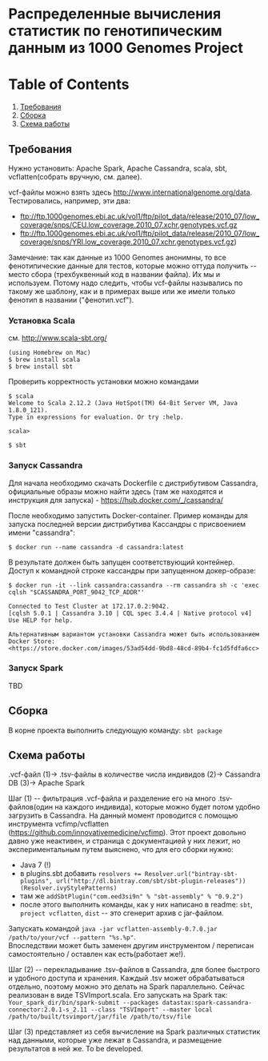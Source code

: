 # Распределенные вычисления статистик по генотипическим данным из 1000 Genomes Project

# Table of Contents
1. [Требования](#Требования)
2. [Сборка](#Сборка)
3. [Схема работы](#Схема-работы)

## Требования
Нужно установить: Apache Spark, Apache Cassandra, scala, sbt, vcflatten(собрать вручную, см. далее).

vcf-файлы можно взять здесь http://www.internationalgenome.org/data. Тестировались, например, эти два:
- ftp://ftp.1000genomes.ebi.ac.uk/vol1/ftp/pilot_data/release/2010_07/low_coverage/snps/CEU.low_coverage.2010_07.xchr.genotypes.vcf.gz
- ftp://ftp.1000genomes.ebi.ac.uk/vol1/ftp/pilot_data/release/2010_07/low_coverage/snps/YRI.low_coverage.2010_07.xchr.genotypes.vcf.gz)

Замечание: так как данные из 1000 Genomes анонимны, то все фенотипические данные для тестов, которые можно оттуда получить -- место сбора (трехбуквенный код в названии файла). Их мы и используем. Потому надо следить, чтобы vcf-файлы назывались по такому же шаблону, как и в примерах выше или же имели только фенотип в названии ("фенотип.vcf").

### Установка Scala
см. http://www.scala-sbt.org/
```
(using Homebrew on Mac)
$ brew install scala
$ brew install sbt
```
Проверить корректность установки можно командами
```
$ scala
Welcome to Scala 2.12.2 (Java HotSpot(TM) 64-Bit Server VM, Java 1.8.0_121).
Type in expressions for evaluation. Or try :help.

scala>
```
```
$ sbt
```
### Запуск Cassandra
Для начала необходимо скачать Dockerfile с дистрибутивом Cassandra, официальные образы можно найти здесь (там же находятся и инструкция для запуска) - https://hub.docker.com/_/cassandra/

После необходимо запустить Docker-container. Пример команды для запуска последней версии дистрибутива Кассандры с присвоением имени "cassandra":
```
$ docker run --name cassandra -d cassandra:latest
```
В результате должен быть запущен соответствующий контейнер. 
Доступ к командной строке кассандры при запущенном докер-образе:
```
$ docker run -it --link cassandra:cassandra --rm cassandra sh -c 'exec cqlsh "$CASSANDRA_PORT_9042_TCP_ADDR"'

Connected to Test Cluster at 172.17.0.2:9042.
[cqlsh 5.0.1 | Cassandra 3.10 | CQL spec 3.4.4 | Native protocol v4]
Use HELP for help.
```

```
Альтернативным вариантом установки Cassandra может быть использованием Docker Store: 
<https://store.docker.com/images/53ad54dd-9bd8-48cd-89b4-fc1d5fdfa6cc>
```

### Запуск Spark
TBD

## Сборка
В корне проекта выполнить следующую команду:
`sbt package`

## Схема работы
.vcf-файл (1)-> .tsv-файлы в количестве числа индивидов (2)-> Cassandra DB (3)-> Apache Spark

Шаг (1) -- фильтрация .vcf-файла и разделение его на много .tsv-файлов(один на каждого индивида), которые можно будет потом удобно загрузить в Cassandra. На данный момент проводится с помощью инструмента vcfimp/vcflatten (https://github.com/innovativemedicine/vcfimp). Этот проект довольно давно уже неактивен, и страница с документацией у них лежит, но экспериментальным путем выяснено, что для его сборки нужно:
- Java 7 (!)
- в plugins.sbt добавить `resolvers += Resolver.url("bintray-sbt-plugins", url("http://dl.bintray.com/sbt/sbt-plugin-releases"))(Resolver.ivyStylePatterns)`
- там же `addSbtPlugin("com.eed3si9n" % "sbt-assembly" % "0.9.2")`
- после этого выполнить команды, как у них написано в readme: `sbt`, `project vcflatten`, `dist` -- это сгенерит архив с jar-файлом.  

Запускать командой `java -jar vcflatten-assembly-0.7.0.jar /path/to/your/vcf --pattern "%s.%p"`.  
Впоследствии может быть заменен другим инструментом / переписан самостоятельно / оставлен как есть(работает же!).

Шаг (2) -- перекладывание .tsv-файлов в Cassandra, для более быстрого и удобного доступа и хранения. Каждый .tsv может обрабатываться отдельно, поэтому можно это делать на Spark параллельно. Сейчас реализован в виде TSVImport.scala. Его запускать на Spark так:  
`Your_spark_dir/bin/spark-submit --packages datastax:spark-cassandra-connector:2.0.1-s_2.11 --class "TSVImport" --master local /path/to/built/tsvimport/jar/file /path/to/tsv/file`

Шаг (3) представляет из себя вычисление на Spark различных статистик над данными, которые уже лежат в Cassandra, и размещение результатов в ней же. To be developed.
